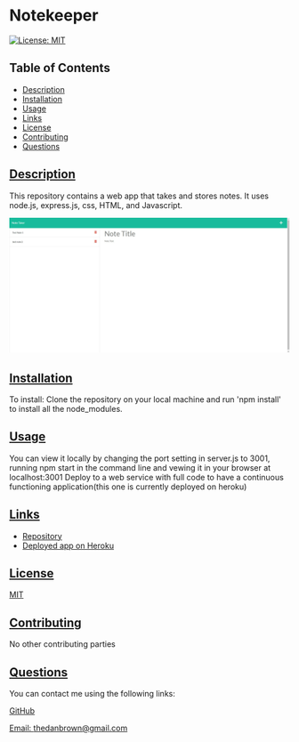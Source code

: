 # Notekeeper
 [![License: MIT](https://img.shields.io/badge/License-MIT-yellow.svg)](https://opensource.org/licenses/MIT)

  ## Table of Contents
  * [Description](#description)
  * [Installation](#installation)
  * [Usage](#usage)
  * [Links](#links)
  * [License](#license)
  * [Contributing](#contributing)
  * [Questions](#questions)
  
  ## [Description](#table-of-contents)

 This repository contains a web app that takes and stores notes. It uses node.js, express.js, css, HTML, and Javascript.

  ![Sample Generated HTML](./assets/img/NoteKeeper.png)

  ## [Installation](#table-of-contents)

  To install: Clone the repository on your local machine and run 'npm install' to install all the node_modules. 

  ## [Usage](#table-of-contents)
You can view it locally by changing the port setting in server.js to 3001, running npm start in the command line and vewing it in your browser at localhost:3001
  Deploy to a web service with full code to have a continuous functioning application(this one is currently deployed on heroku)
 
  
  ## [Links](#table-of-contents)

  * [Repository](https://github.com/Thedanbrown/Notekeeper)
  * [Deployed app on Heroku](https://its-a-notekeeper.herokuapp.com/)

  ## [License](#table-of-contents)

  [MIT](https://opensource.org/licenses/MIT)

  ## [Contributing](#table-of-contents)
  No other contributing parties

  ## [Questions](#table-of-contents)

  You can contact me using the following links:

  [GitHub](https://github.com/Thedanbrown)

  [Email: thedanbrown@gmail.com](mailto:thedanbrown@gmail.com)
